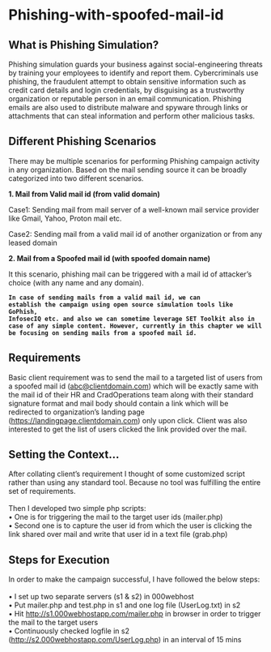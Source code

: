 # Phishing-with-spoofed-mail-id

## What is Phishing Simulation?

Phishing simulation guards your business against social-engineering threats by training your employees to identify and report them. Cybercriminals use phishing, the fraudulent attempt to obtain sensitive information such as credit card details and login credentials, by disguising as a trustworthy organization or reputable person in an email communication. Phishing emails are also used to distribute malware and spyware through links or attachments that can steal information and perform other malicious tasks.

## Different Phishing Scenarios

There may be multiple scenarios for performing Phishing campaign activity in any organization. Based on the mail sending source it can be broadly categorized into two different scenarios.

**1.	Mail from Valid mail id (from valid domain)**

Case1: Sending mail from mail server of a well-known mail service provider like Gmail, Yahoo, Proton mail etc.

Case2: Sending mail from a valid mail id of another organization or from any leased domain

**2.	Mail from a Spoofed mail id (with spoofed domain name)**

It this scenario, phishing mail can be triggered with a mail id of attacker’s choice (with any name and any domain).

<code>**In case of sending mails from a valid mail id, we can establish the campaign using open source simulation tools like GoPhish, InfosecIQ etc. and also we can sometime leverage SET Toolkit also in case of any simple content. However, currently in this chapter we will be focusing on sending mails from a spoofed mail id.**</code>

## Requirements

Basic client requirement was to send the mail to a targeted list of users from a spoofed mail id (abc@clientdomain.com) which will be exactly same with the mail id of their HR and CradOperations team along with their standard signature format and mail body should contain a link which will be redirected to organization’s landing page (https://landingpage.clientdomain.com) only upon click.
Client was also interested to get the list of users clicked the link provided over the mail.

## Setting the Context...

After collating client’s requirement I thought of some customized script rather than using any standard tool. Because no tool was fulfilling the entire set of requirements.</br></br>
Then I developed two simple php scripts:</br>
•	One is for triggering the mail to the target user ids (mailer.php)</br>
•	Second one is to capture the user id from which the user is clicking the link shared over mail and write that user id in a text file (grab.php)

## Steps for Execution

In order to make the campaign successful, I have followed the below steps:</br></br>
•	I set up two separate servers (s1 & s2) in 000webhost</br>
•	Put mailer.php and test.php in s1 and one log file (UserLog.txt) in s2</br>
•	Hit http://s1.000webhostapp.com/mailer.php in browser in order to trigger the mail to the target users</br>
•	Continuously checked logfile in s2 (http://s2.000webhostapp.com/UserLog.php) in an interval of 15 mins</br>

